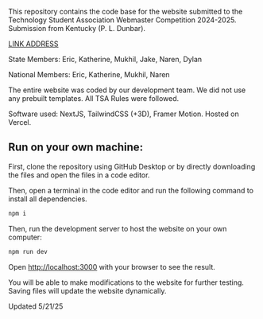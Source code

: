 This repository contains the code base for the website submitted to the Technology Student Association Webmaster Competition 2024-2025. Submission from Kentucky (P. L. Dunbar).  

[LINK ADDRESS](https://craftroots.vercel.app/)

State Members: Eric, Katherine, Mukhil, Jake, Naren, Dylan

National Members: Eric, Katherine, Mukhil, Naren

The entire website was coded by our development team. We did not use any prebuilt templates. All TSA Rules were followed. 

Software used: NextJS, TailwindCSS (+3D), Framer Motion. Hosted on Vercel. 

## Run on your own machine:

First, clone the repository using GitHub Desktop or by directly downloading the files and open the files in a code editor.

Then, open a terminal in the code editor and run the following command to install all dependencies. 

```bash
npm i
```

Then, run the development server to host the website on your own computer:

```bash
npm run dev
```

Open [http://localhost:3000](http://localhost:3000) with your browser to see the result.

You will be able to make modifications to the website for further testing. Saving files will update the website dynamically. 

Updated 5/21/25
